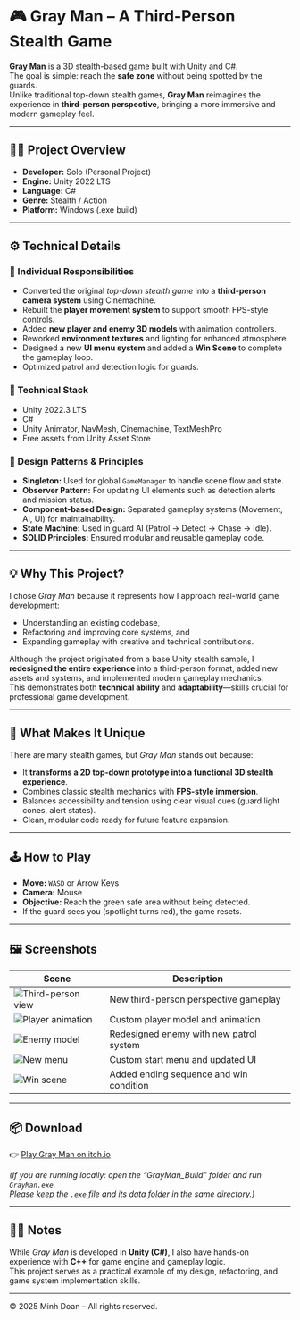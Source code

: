 # 🎮 Gray Man – A Third-Person Stealth Game

**Gray Man** is a 3D stealth-based game built with Unity and C#.  
The goal is simple: reach the **safe zone** without being spotted by the guards.  
Unlike traditional top-down stealth games, **Gray Man** reimagines the experience in **third-person perspective**, bringing a more immersive and modern gameplay feel.

---

## 🧍‍♂️ Project Overview

- **Developer:** Solo (Personal Project)
- **Engine:** Unity 2022 LTS
- **Language:** C#
- **Genre:** Stealth / Action
- **Platform:** Windows (.exe build)

---

## ⚙️ Technical Details

### 🧠 Individual Responsibilities
- Converted the original *top-down stealth game* into a **third-person camera system** using Cinemachine.
- Rebuilt the **player movement system** to support smooth FPS-style controls.
- Added **new player and enemy 3D models** with animation controllers.
- Reworked **environment textures** and lighting for enhanced atmosphere.
- Designed a new **UI menu system** and added a **Win Scene** to complete the gameplay loop.
- Optimized patrol and detection logic for guards.

### 🧩 Technical Stack
- Unity 2022.3 LTS  
- C#  
- Unity Animator, NavMesh, Cinemachine, TextMeshPro  
- Free assets from Unity Asset Store  

### 🧱 Design Patterns & Principles
- **Singleton:** Used for global `GameManager` to handle scene flow and state.
- **Observer Pattern:** For updating UI elements such as detection alerts and mission status.
- **Component-based Design:** Separated gameplay systems (Movement, AI, UI) for maintainability.
- **State Machine:** Used in guard AI (Patrol → Detect → Chase → Idle).
- **SOLID Principles:** Ensured modular and reusable gameplay code.

---

## 💡 Why This Project?

I chose *Gray Man* because it represents how I approach real-world game development:
- Understanding an existing codebase,  
- Refactoring and improving core systems, and  
- Expanding gameplay with creative and technical contributions.

Although the project originated from a base Unity stealth sample, I **redesigned the entire experience** into a third-person format, added new assets and systems, and implemented modern gameplay mechanics.  
This demonstrates both **technical ability** and **adaptability**—skills crucial for professional game development.

---

## 🎯 What Makes It Unique

There are many stealth games, but *Gray Man* stands out because:
- It **transforms a 2D top-down prototype into a functional 3D stealth experience**.  
- Combines classic stealth mechanics with **FPS-style immersion**.  
- Balances accessibility and tension using clear visual cues (guard light cones, alert states).  
- Clean, modular code ready for future feature expansion.

---

## 🕹️ How to Play

- **Move:** `WASD` or Arrow Keys  
- **Camera:** Mouse  
- **Objective:** Reach the green safe area without being detected.  
- If the guard sees you (spotlight turns red), the game resets.

---

## 🖼️ Screenshots

| Scene | Description |
|--------|--------------|
| ![Third-person view](./Screenshots/thirdperson_view.jpg) | New third-person perspective gameplay |
| ![Player animation](./Screenshots/player_animation.jpg) | Custom player model and animation |
| ![Enemy model](./Screenshots/enemy_model.jpg) | Redesigned enemy with new patrol system |
| ![New menu](./Screenshots/menu_ui.jpg) | Custom start menu and updated UI |
| ![Win scene](./Screenshots/win_scene.jpg) | Added ending sequence and win condition |

---

## 📦 Download

👉 [Play Gray Man on itch.io](https://your-itch-page-link-here)

*(If you are running locally: open the “GrayMan_Build” folder and run `GrayMan.exe`.  
Please keep the `.exe` file and its data folder in the same directory.)*

---

## 🧑‍💻 Notes

While *Gray Man* is developed in **Unity (C#)**, I also have hands-on experience with **C++** for game engine and gameplay logic.  
This project serves as a practical example of my design, refactoring, and game system implementation skills.

---

© 2025 Minh Doan – All rights reserved.
